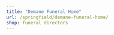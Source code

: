 ```yaml
---
title: "Demane Funeral Home"
url: /springfield/demane-funeral-home/
shop: funeral directors
---
```

